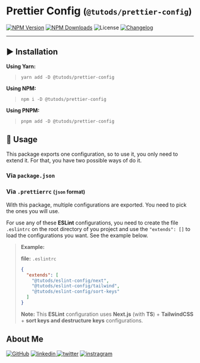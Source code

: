 # Prettier Config <small>(`@tutods/prettier-config`)</small>

[![NPM Version][npm-version-shield]][npm-link] [![NPM Downloads][npm-downloads-shield]][npm-link] ![License][npm-license-shield] [![Changelog][changelog-shield]](CHANGELOG.md)

---

## ▶️ Installation

**Using Yarn:**

> `yarn add -D @tutods/prettier-config`

**Using NPM:**

> `npm i -D @tutods/prettier-config`

**Using PNPM:**

> `pnpm add -D @tutods/prettier-config`

## 📄 Usage

This package exports one configuration, so to use it, you only need to extend it. For that, you have two possible ways
of do it.

### Via `package.json`

### Via `.prettierrc` <small>(`json` format)</small>

With this package, multiple configurations are exported. You need to pick the ones you will use.

For use any of these **ESLint** configurations, you need to create the file `.eslintrc` on the root directory of you
project and use the `"extends": []` to load the configurations you want.
See the example below.

> **Example:**
>
> **file:** `.eslintrc`
>
> ```json
> {
>   "extends": [
>     "@tutods/eslint-config/next",
>     "@tutods/eslint-config/tailwind",
>     "@tutods/eslint-config/sort-keys"
>   ]
> }
> ```
>
> **Note:** This **ESLint** configuration uses **Next.js** (with **TS**) + **TailwindCSS** + **sort keys and destructure
> keys** configurations.

## About Me

[![GitHub](https://img.shields.io/badge/github-000000?style=for-the-badge&logo=github&logoColor=white)](https://github.com/tutods) [
![linkedin](https://img.shields.io/badge/linkedin-000000?style=for-the-badge&logo=linkedin&logoColor=white)
](https://linkedin.com/in/daniel-sousa-tutods)
[![twitter](https://img.shields.io/badge/twitter-000000?style=for-the-badge&logo=twitter&logoColor=white)](https://twitter.com/dsousa_12)
[![instragram](https://img.shields.io/badge/instragram-000000?style=for-the-badge&logo=instagram&logoColor=white)](https://instagram.com/dsousa_12)

<!-- Links -->

[npm-version-shield]: https://img.myrandomwebs.com/npm/v/@tutods/prettier-config.svg?label=@tutods/prettier-config&icon=npm
[changelog-shield]: https://img.myrandomwebs.com/npm/v/@tutods/prettier-config.svg?label=Changelog&icon=npm
[npm-license-shield]: https://img.shields.io/npm/l/@tutods/prettier-config.svg
[npm-downloads-shield]: https://img.shields.io/npm/dm/@tutods/prettier-config.svg
[npm-link]: https://www.npmjs.com/package/@tutods/prettier-config
